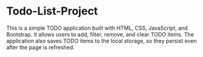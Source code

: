 # Todo-List-Project
This is a simple TODO application built with HTML, CSS, JavaScript, and Bootstrap. It allows users to add, filter, remove, and clear TODO items. The application also saves TODO items to the local storage, so they persist even after the page is refreshed.

